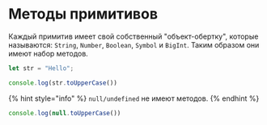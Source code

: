 # Методы примитивов

Каждый примитив имеет свой собственный "объект-обертку", которые называются: `String`, `Number`, `Boolean`, `Symbol` и `BigInt`. Таким образом они имеют набор методов.

```javascript
let str = "Hello";

console.log(str.toUpperCase())
```

{% hint style="info" %}
`null/undefined` не имеют методов.&#x20;
{% endhint %}

```javascript
console.log(null.toUpperCase())
```

